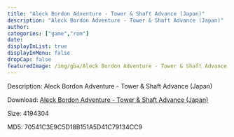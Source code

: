 ```yaml
---
title: "Aleck Bordon Adventure - Tower & Shaft Advance (Japan)"
description: "Aleck Bordon Adventure - Tower & Shaft Advance (Japan)"
author: 
categories: ["game","rom"]
date: 
displayInList: true
displayInMenu: false
dropCap: false
featuredImage: /img/gba/Aleck Bordon Adventure - Tower & Shaft Advance [Japan].jpg
---
```


Description: Aleck Bordon Adventure - Tower & Shaft Advance (Japan)

Download: <a style="text-decoration:underline;" href="https://mega.nz/#!2HAwGS7A!Je0-55W4qGF3WAUaUrgMQxhH2QzAc9SZAmaG77ZJn34" target = "_blank" rel = "nofollow" > Aleck Bordon Adventure - Tower & Shaft Advance (Japan)</a>

Size: 4194304

MD5: 70541C3E9C5D18B151A5D41C79134CC9

